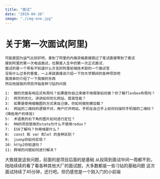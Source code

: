 ```yaml
---
title: "面试"
date: "2019-04-26"
image: "./img-one.jpg"
---
```


# 关于第一次面试(阿里)
    可能是因为运气比较好吧，拿到了阿里的内推资格直接跳过了笔试直接等到了面试
    接到阿里的第一次电话面试，也算是人生中的第一次正式面试.
    面试的是一个带有不知道什么方言的阿里前端技术部的一个面试官
    没有什么过多的客套，一上来就直接说介绍一下你大学期间的各种项目吧
    我简单的介绍了一下我做的东西
    然后他就我的项目开始各种刁钻的问我

```
1:  做的页面有响应式布局吗？如果是你自己来做不用框架如何做？你了解flexbox布局吗？
2:  网页的优化，讲讲如何优化网站，提高性能？
3:  如果是使用缩略图的方式来自己做，你如何做到懒加载？
4:  网站的二维码的逻辑不对，用户打开网站，手机在自己手上如何扫描你手机端的二维码？(降低用户的体验)
5:  术语表的右下角的图片如何进行定位？
6:  RN的项目使用的state为什么不使用redux？
7:  ES6了解吗？作用域是什么？
8:  const 和 var 和let 的各种区别？
9:  jsonp你如何实现？
10: http2你知道吗？
11: 跨域的问题如何进行解决？
```

大致就是这些问题，前面的是项目后面的是基础
从投简到面试中间一周都不到，陆陆续续的看了看各种其他大厂的面试题，大多数都是一些刁钻的基础问题
这次面试持续了45分钟，还行吧。但仍感觉是一个刚入门的小前端